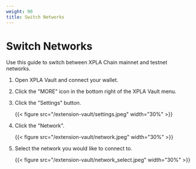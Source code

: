 ```yaml
---
weight: 90
title: Switch Networks
---
```


# Switch Networks

Use this guide to switch between XPLA Chain mainnet and testnet networks. 

1. Open XPLA Vault and connect your wallet.

1. Click the "MORE" icon in the bottom right of the XPLA Vault menu.

1. Click the "Settings" button.

   {{< figure src="/extension-vault/settings.jpeg" width="30%" >}}

1. Click the "Network".

   {{< figure src="/extension-vault/network.jpeg" width="30%" >}}

1. Select the network you would like to connect to. 

   {{< figure src="/extension-vault/network_select.jpeg" width="30%" >}}
